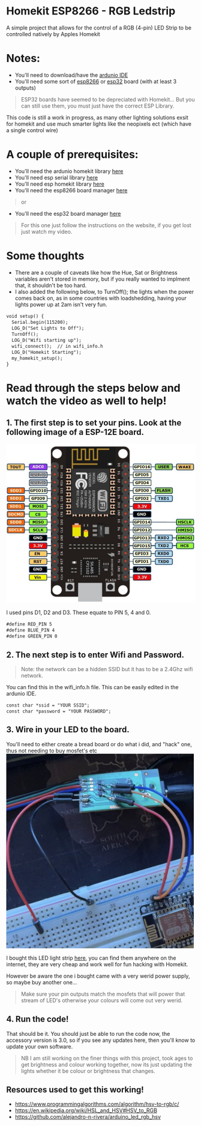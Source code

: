 # Homekit ESP8266 - RGB Ledstrip 
A simple project that allows for the control of a RGB (4-pin) LED Strip to be controlled natively by Apples Homekit

# Notes:
- You'll need to download/have the [ardunio IDE](https://www.arduino.cc/en/software) 
- You'll need some sort of [esp8266](https://botshop.co.za/products/nodemcu-esp8266-development-board) or [esp32](https://botshop.co.za/products/nodemcu-esp32-development-board) board (with at least 3 outputs)
> ESP32 boards have seemed to be depreciated with Homekit... But you can still use them, you must just have the correct ESP Library.

This code is still a work in progress, as many other lighting solutions exsit for homekit and use much smarter lights like the neopixels ect (which have a single control wire)


# A couple of prerequisites:
- You'll need the ardunio homekit library [here](https://github.com/Mixiaoxiao/Arduino-HomeKit-ESP8266/)
- You'll need esp serial library [here](https://github.com/plerup/espsoftwareserial/)
- You'll need esp homekit library [here](https://github.com/maximkulkin/esp-homekit)
- You'll need the esp8266 board manager [here](https://arduino-esp8266.readthedocs.io/en/latest/installing.html/)
> or
- You'll need the esp32 board manager [here](https://espressif-docs.readthedocs-hosted.com/projects/arduino-esp32/en/latest/installing.html)
> For this one just follow the instructions on the website, if you get lost just watch my video.

# Some thoughts
- There are a couple of caveats like how the Hue, Sat or Brightness variables aren't stored in memory, but if you really wanted to implment that, it shouldn't be too hard.
- I also added the following below, to TurnOff(); the lights when the power comes back on, as in some countries with loadshedding, having your lights power up at 2am isn't very fun. 

```
void setup() {
  Serial.begin(115200);
  LOG_D("Set Lights to Off");
  TurnOff();
  LOG_D("Wifi starting up");
  wifi_connect();  // in wifi_info.h
  LOG_D("Homekit Starting");
  my_homekit_setup();
}
```



# Read through the steps below and watch the video as well to help!
## 1. The first step is to set your pins. Look at the following image of a ESP-12E board.

![This is an image](https://github.com/Frostist/RGB-LED-Strip-ESP8266-Homekit/blob/main/images/esp-12e.jpg)

I used pins D1, D2 and D3.
These equate to PIN 5, 4 and 0.

```
#define RED_PIN 5
#define BLUE_PIN 4
#define GREEN_PIN 0
```



## 2. The next step is to enter Wifi and Password. 
> Note: the network can be a hidden SSID but it has to be a 2.4Ghz wifi network.

You can find this in the wifi_info.h file. 
This can be easily edited in the ardunio IDE.

```
const char *ssid = "YOUR SSID";
const char *password = "YOUR PASSWORD";
```



## 3. Wire in your LED to the board.

You'll need to either create a bread board or do what i did, and "hack" one, thus not needing to buy mosfet's etc
![This is an image](https://github.com/Frostist/RGB-LED-Strip-ESP8266-Homekit/blob/main/images/Esp_board.jpg)

I bought this LED light strip [here](https://www.takealot.com/multipurpose-5m-smd-5050-60led-rgb-strip-light/PLID70902466/), you can find them anywhere on the internet, they are very cheap and work well for fun hacking with Homekit.

However be aware the one i bought came with a very werid power supply, so maybe buy another one...

>Make sure your pin outputs match the mosfets that will power that stream of LED's otherwise your colours will come out very werid.





## 4. Run the code!
That should be it. You should just be able to run the code now, the accessory version is 3.0, so if you see any updates here, then you'll know to update your own software.

>NB I am still working on the finer things with this project, took ages to get brightness and colour working together, now its just updating the lights whether it be colour or brightness that changes.




## Resources used to get this working!
- https://www.programmingalgorithms.com/algorithm/hsv-to-rgb/c/
- https://en.wikipedia.org/wiki/HSL_and_HSV#HSV_to_RGB
- https://github.com/alejandro-n-rivera/arduino_led_rgb_hsv
